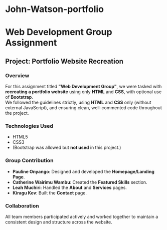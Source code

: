 # John-Watson-portfolio
# Web Development Group Assignment  
## Project: Portfolio Website Recreation

### Overview
For this assignment titled **"Web Development Group"**, we were tasked with **recreating a portfolio website** using only **HTML** and **CSS**, with optional use of **Bootstrap**.  
We followed the guidelines strictly, using **HTML** and **CSS** only (without external JavaScript), and ensuring clean, well-commented code throughout the project.

### Technologies Used
- HTML5
- CSS3
- (Bootstrap was allowed but **not used** in this project.)

### Group Contribution
- **Pauline Onyango**: Designed and developed the **Homepage/Landing Page**.
- **Catherine Wairimu Wambu**: Created the **Featured Skills** section.
- **Leah Muchiri**: Handled the **About** and **Services** pages.
- **Kiragu Kev**: Built the **Contact** page.

### Collaboration
All team members participated actively and worked together to maintain a consistent design and structure across the website.
